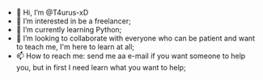 - 👋 Hi, I’m @T4urus-xD
- 👀 I’m interested in be a freelancer;
- 🌱 I’m currently learning Python;
- 💞️ I’m looking to collaborate with everyone who can be patient and want to teach me, I'm here to learn at all;
- 📫 How to reach me: send me aa e-mail if you want someone to help you, but in first I need learn what you want to help;

<!---
T4urus-xD/T4urus-xD is a ✨ special ✨ repository because its `README.md` (this file) appears on your GitHub profile.
You can click the Preview link to take a look at your changes.
--->
